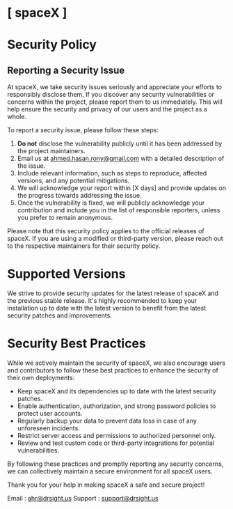 # [ spaceX ]

# Security Policy

## Reporting a Security Issue

At spaceX, we take security issues seriously and appreciate your efforts to responsibly disclose them. If you discover any security vulnerabilities or concerns within the project, please report them to us immediately. This will help ensure the security and privacy of our users and the project as a whole.

To report a security issue, please follow these steps:

1. **Do not** disclose the vulnerability publicly until it has been addressed by the project maintainers.
2. Email us at [ahmed.hasan.rony@gmail.com](mailto:ahmed.hasan.rony@gmail.com) with a detailed description of the issue.
3. Include relevant information, such as steps to reproduce, affected versions, and any potential mitigations.
4. We will acknowledge your report within [X days] and provide updates on the progress towards addressing the issue.
5. Once the vulnerability is fixed, we will publicly acknowledge your contribution and include you in the list of responsible reporters, unless you prefer to remain anonymous.

Please note that this security policy applies to the official releases of spaceX. If you are using a modified or third-party version, please reach out to the respective maintainers for their security policy.

# Supported Versions

We strive to provide security updates for the latest release of spaceX and the previous stable release. It's highly recommended to keep your installation up to date with the latest version to benefit from the latest security patches and improvements.

# Security Best Practices

While we actively maintain the security of spaceX, we also encourage users and contributors to follow these best practices to enhance the security of their own deployments:

- Keep spaceX and its dependencies up to date with the latest security patches.
- Enable authentication, authorization, and strong password policies to protect user accounts.
- Regularly backup your data to prevent data loss in case of any unforeseen incidents.
- Restrict server access and permissions to authorized personnel only.
- Review and test custom code or third-party integrations for potential vulnerabilities.

By following these practices and promptly reporting any security concerns, we can collectively maintain a secure environment for all spaceX users.

Thank you for your help in making spaceX a safe and secure project!

Email : [ahr@drsight.us](mailto:ahr@drsight.us)
Support : [support@drsight.us](mailto:support@drsight.us)


